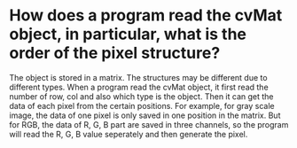 # How does a program read the cvMat object, in particular, what is the order of the pixel structure?
The object is stored in a matrix. The structures may be different due to different types. When a program read the cvMat object, it first read the number of row, col and also which type is the object. Then it can get the data of each pixel from the certain positions. For example, for gray scale image, the data of one pixel is only saved in one position in the matrix. But for RGB, the data of R, G, B part are saved in three channels, so the program will read the R, G, B value seperately and then generate the pixel.
